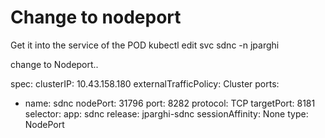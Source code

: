 # Change to nodeport

Get it into the service of the POD
kubectl edit svc sdnc -n jparghi


change to Nodeport..

spec:
  clusterIP: 10.43.158.180
  externalTrafficPolicy: Cluster
  ports:
  - name: sdnc
    nodePort: 31796
    port: 8282
    protocol: TCP
    targetPort: 8181
  selector:
    app: sdnc
    release: jparghi-sdnc
  sessionAffinity: None
  type: NodePort
